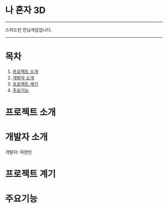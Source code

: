 # 나 혼자 3D
* * *
스피드런 런닝게임입니다.
* * *

# 목차
1. [프로젝트 소개](#프로젝트소개)
2. [개발자 소개](#개발자소개)
3. [프로젝트 계기](#프로젝트계기)
4. [주요기능](#주요기능)


# 프로젝트 소개

#  개발자 소개
개발자: 여현빈

#  프로젝트 계기


# 주요기능
